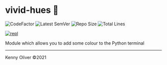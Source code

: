 # vivid-hues :rainbow:

![CodeFactor](https://www.codefactor.io/repository/github/KennyOliver/vivid-hues/badge?style=for-the-badge)
![Latest SemVer](https://img.shields.io/github/v/tag/KennyOliver/vivid-hues?label=version&sort=semver&style=for-the-badge)
![Repo Size](https://img.shields.io/github/repo-size/KennyOliver/vivid-hues?style=for-the-badge)
![Total Lines](https://img.shields.io/tokei/lines/github/KennyOliver/vivid-hues?style=for-the-badge)

[![repl](https://repl.it/badge/github/KennyOliver/vivid-hues)](https://repl.it/@KennyOliver/vivid-hues)

Module which allows you to add some colour to the Python terminal

---
Kenny Oliver ©2021

